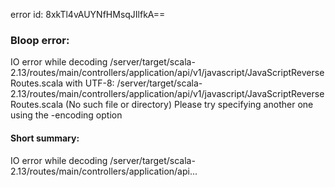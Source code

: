 error id: 8xkTl4vAUYNfHMsqJIlfkA==
### Bloop error:

IO error while decoding <WORKSPACE>/server/target/scala-2.13/routes/main/controllers/application/api/v1/javascript/JavaScriptReverseRoutes.scala with UTF-8: <WORKSPACE>/server/target/scala-2.13/routes/main/controllers/application/api/v1/javascript/JavaScriptReverseRoutes.scala (No such file or directory)
Please try specifying another one using the -encoding option
#### Short summary: 

IO error while decoding <WORKSPACE>/server/target/scala-2.13/routes/main/controllers/application/api...